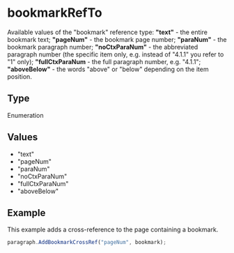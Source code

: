 # bookmarkRefTo

Available values of the "bookmark" reference type:
**"text"** - the entire bookmark text;
**"pageNum"** - the bookmark page number;
**"paraNum"** - the bookmark paragraph number;
**"noCtxParaNum"** - the abbreviated paragraph number (the specific item only, e.g. instead of "4.1.1" you refer to "1" only);
**"fullCtxParaNum** - the full paragraph number, e.g. "4.1.1";
**"aboveBelow"** - the words "above" or "below" depending on the item position.

## Type

Enumeration

## Values

- "text"
- "pageNum"
- "paraNum"
- "noCtxParaNum"
- "fullCtxParaNum"
- "aboveBelow"


## Example

This example adds a cross-reference to the page containing a bookmark.

```javascript
paragraph.AddBookmarkCrossRef("pageNum", bookmark);
```
